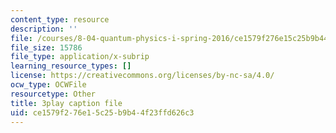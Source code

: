 ```yaml
---
content_type: resource
description: ''
file: /courses/8-04-quantum-physics-i-spring-2016/ce1579f276e15c25b9b44f23ffd626c3_z79v39lMR3k.vtt
file_size: 15786
file_type: application/x-subrip
learning_resource_types: []
license: https://creativecommons.org/licenses/by-nc-sa/4.0/
ocw_type: OCWFile
resourcetype: Other
title: 3play caption file
uid: ce1579f2-76e1-5c25-b9b4-4f23ffd626c3
---
```

